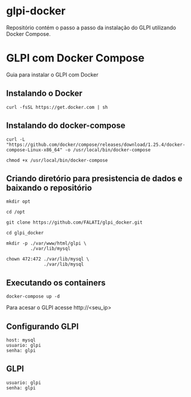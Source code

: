 # glpi-docker
Repositório contém o passo a passo da instalação do GLPI utilizando Docker Compose.

# GLPI com Docker Compose
Guia para instalar o GLPI com Docker

## Instalando o Docker

~~~
curl -fsSL https://get.docker.com | sh 
~~~


## Instalando do docker-compose

~~~
curl -L "https://github.com/docker/compose/releases/download/1.25.4/docker-compose-Linux-x86_64" -o /usr/local/bin/docker-compose

chmod +x /usr/local/bin/docker-compose

~~~

## Criando diretório para presistencia de dados e baixando o repositório

~~~
mkdir opt

cd /opt 

git clone https://github.com/FALATI/glpi_docker.git

cd glpi_docker 

mkdir -p ./var/www/html/glpi \
         ./var/lib/mysql

chown 472:472 ./var/lib/mysql \
              ./var/lib/mysql 
~~~

## Executando os containers
~~~
docker-compose up -d
~~~~

Para acesar o GLPI acesse http://<seu_ip>

## Configurando GLPI
~~~
host: mysql
usuario: glpi
senha: glpi
~~~

## GLPI

~~~
usuario: glpi
senha: glpi
~~~
